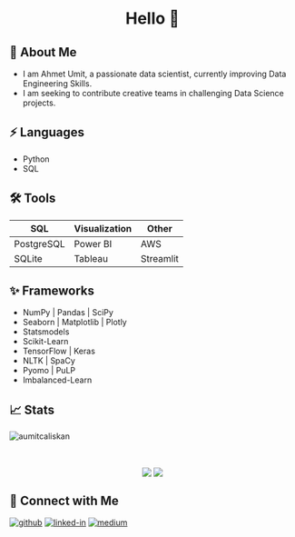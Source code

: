 <h1 align="center">Hello 👋
    
## 🚀 About Me

* I am Ahmet Umit, a passionate data scientist, currently improving Data Engineering Skills.
* I am seeking to contribute creative teams in challenging Data Science projects.

## ⚡ Languages

* Python
* SQL
    
## 🛠️ Tools
 
| SQL           | Visualization | Other  |
| ------------- | ------------- | ------ |
| PostgreSQL    | Power BI      | AWS |
| SQLite        | Tableau       | Streamlit |

## ✨ Frameworks
    
* NumPy | Pandas | SciPy
* Seaborn | Matplotlib | Plotly
* Statsmodels 
* Scikit-Learn
* TensorFlow | Keras
* NLTK | SpaCy
* Pyomo | PuLP
* Imbalanced-Learn
    
## 📈 Stats

<p align="left"> <img src="https://komarev.com/ghpvc/?username=aumitcaliskan" alt="aumitcaliskan" /> </p>

</p>
<br>
<p align="center">
    <a><img align="center" src="https://github-readme-stats.vercel.app/api?username=aumitcaliskan&show_icons=true&hide_border=true&theme=vue"/></a>
    <a><img align="center" src="https://github-readme-stats.vercel.app/api/top-langs/?username=aumitcaliskan&hide_border=true&theme=vue&hide=tex,java,css"/></a>
</p>

## 🔗 Connect with Me

[![github](https://img.shields.io/badge/GitHub-000000?style=for-the-badge&logo=GitHub&logoColor=white)](https://github.com/aumitcaliskan)
[![linked-in](https://img.shields.io/badge/Linked_In-0077B5?style=for-the-badge&logo=LinkedIn&logoColor=white)](https://www.linkedin.com/in/ahmetumitcaliskan/)
[![medium](https://img.shields.io/badge/medium-000000?style=for-the-badge&logo=medium&logoColor=white)](https://aumitcaliskan.medium.com/)

<!--
**aumitcaliskan/aumitcaliskan** is a ✨ _special_ ✨ repository because its `README.md` (this file) appears on your GitHub profile.

Here are some ideas to get you started:

- 🔭 I’m currently working on ...
- 🌱 I’m currently learning ...
- 👯 I’m looking to collaborate on ...
- 🤔 I’m looking for help with ...
- 💬 Ask me about ...
- 📫 How to reach me: ...
- 😄 Pronouns: ...
- ⚡ Fun fact: ...
